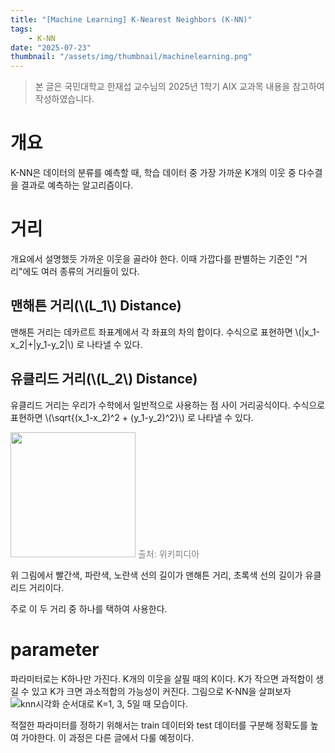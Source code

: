 ```yaml
---
title: "[Machine Learning] K-Nearest Neighbors (K-NN)"
tags:
    - K-NN
date: "2025-07-23"
thumbnail: "/assets/img/thumbnail/machinelearning.png"
---
```


> 본 글은 국민대학교 한재섭 교수님의 2025년 1학기 AIX 교과목 내용을 참고하여 작성하였습니다.

# 개요
K-NN은 데이터의 분류를 예측할 때, 학습 데이터 중 가장 가까운 K개의 이웃 중 다수결을 결과로 예측하는 알고리즘이다.

# 거리
개요에서 설명했듯 가까운 이웃을 골라야 한다. 이때 가깝다를 판별하는 기준인 "거리"에도 여러 종류의 거리들이 있다.
## 맨해튼 거리(\\(L_1\\) Distance)
맨해튼 거리는 데카르트 좌표계에서 각 좌표의 차의 합이다.
수식으로 표현하면 \\(|x_1-x_2|+|y_1-y_2|\\) 로 나타낼 수 있다.

## 유클리드 거리(\\(L_2\\) Distance)
유클리드 거리는 우리가 수학에서 일반적으로 사용하는 점 사이 거리공식이다.
수식으로 표현하면 \\(\sqrt{(x_1-x_2)^2 + (y_1-y_2)^2}\\) 로 나타낼 수 있다.


<img src="https://i.imgur.com/VSgGbjz.png" style="width:200px; height:auto;">
<span style="color:gray">출처: 위키피디아</span>



위 그림에서 빨간색, 파란색, 노란색 선의 길이가 맨해튼 거리,
초록색 선의 길이가 유클리드 거리이다.

주로 이 두 거리 중 하나를 택하여 사용한다.

# parameter
파라미터로는 K하나만 가진다. K개의 이웃을 살필 때의 K이다. K가 작으면 과적합이 생길 수 있고 K가 크면 과소적합의 가능성이 커진다.
그림으로 K-NN을 살펴보자
![knn시각화](https://i.imgur.com/4GW6KdE.png)
순서대로 K=1, 3, 5일 때 모습이다.

적절한 파라미터를 정하기 위해서는 train 데이터와 test 데이터를 구분해 정확도를 높여 가야한다. 이 과정은 다른 글에서 다룰 예정이다.